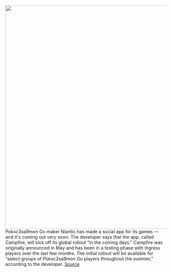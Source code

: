 <img src='https://cdn.vox-cdn.com/thumbor/9ag40IFEYLvS_sck8DyJp1npslY=/0x0:2040x1360/1200x800/filters:focal(857x517:1183x843)/cdn.vox-cdn.com/uploads/chorus_image/image/71033854/jbareham_160711_1134_0096_02.0.0.jpg' width='700px' /><br/>
Pokxc3xa9mon Go maker Niantic has made a social app for its games — and it's coming out very soon. The developer says that the app, called Campfire, will kick off its global rollout “in the coming days.” Campfire was originally announced in May and has been in a testing phase with Ingress players over the last few months. The initial rollout will be available for “select groups of Pokxc3xa9mon Go players throughout the summer,” according to the developer.
<a href='https://www.theverge.com/2022/6/30/23187953/niantic-campfire-social-network-rollout'> Source <a/>